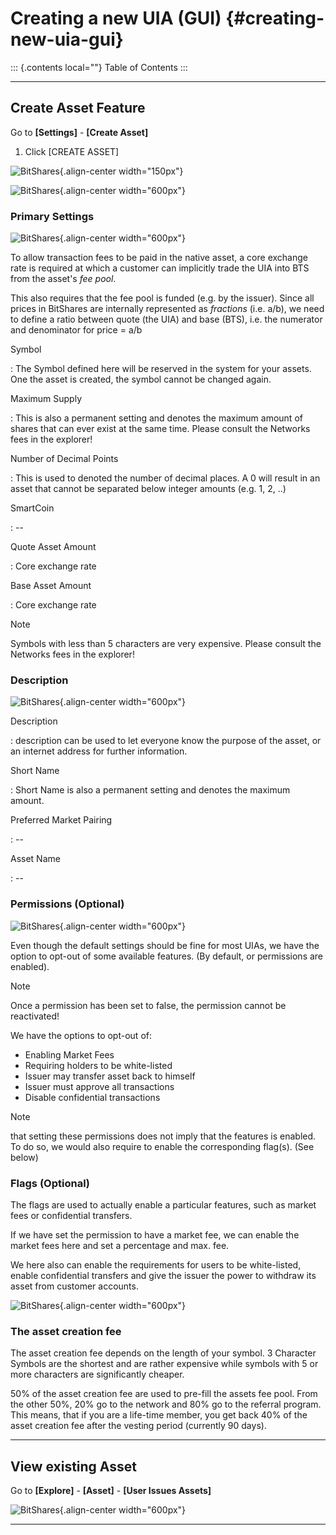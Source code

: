 # Creating a new UIA (GUI) {#creating-new-uia-gui}

::: {.contents local=""}
Table of Contents
:::

------------------------------------------------------------------------

## Create Asset Feature

Go to **\[Settings\]** - **\[Create Asset\]**

1.  Click \[CREATE ASSET\]

![BitShares](uia-ui-1.png){.align-center width="150px"}

![BitShares](uia-ui-2.png){.align-center width="600px"}

### Primary Settings

![BitShares](uia-ui-3-primary.png){.align-center width="600px"}

To allow transaction fees to be paid in the native asset, a core
exchange rate is required at which a customer can implicitly trade the
UIA into BTS from the asset's *fee pool*.

This also requires that the fee pool is funded (e.g. by the issuer).
Since all prices in BitShares are internally represented as *fractions*
(i.e. a/b), we need to define a ratio between quote (the UIA) and base
(BTS), i.e. the numerator and denominator for price = a/b

Symbol

:   The Symbol defined here will be reserved in the system for your
    assets. One the asset is created, the symbol cannot be changed
    again.

Maximum Supply

:   This is also a permanent setting and denotes the maximum amount of
    shares that can ever exist at the same time. Please consult the
    Networks fees in the explorer!

Number of Decimal Points

:   This is used to denoted the number of decimal places. A 0 will
    result in an asset that cannot be separated below integer amounts
    (e.g. 1, 2, ..)

SmartCoin

:   \--

Quote Asset Amount

:   Core exchange rate

Base Asset Amount

:   Core exchange rate

> [!NOTE]
> Symbols with less than 5 characters are very expensive. Please consult
> the Networks fees in the explorer!

### Description

![BitShares](uia-ui-4-description.png){.align-center width="600px"}

Description

:   description can be used to let everyone know the purpose of the
    asset, or an internet address for further information.

Short Name

:   Short Name is also a permanent setting and denotes the maximum
    amount.

Preferred Market Pairing

:   \--

Asset Name

:   \--

### Permissions (Optional)

![BitShares](uia-ui-5-permissions.png){.align-center width="600px"}

Even though the default settings should be fine for most UIAs, we have
the option to opt-out of some available features. (By default, or
permissions are enabled).

> [!NOTE]
> Once a permission has been set to false, the permission cannot be
> reactivated!

We have the options to opt-out of:

- Enabling Market Fees
- Requiring holders to be white-listed
- Issuer may transfer asset back to himself
- Issuer must approve all transactions
- Disable confidential transactions

> [!NOTE]
> that setting these permissions does not imply that the features is
> enabled. To do so, we would also require to enable the corresponding
> flag(s). (See below)

### Flags (Optional)

The flags are used to actually enable a particular features, such as
market fees or confidential transfers.

If we have set the permission to have a market fee, we can enable the
market fees here and set a percentage and max. fee.

We here also can enable the requirements for users to be white-listed,
enable confidential transfers and give the issuer the power to withdraw
its asset from customer accounts.

![BitShares](uia-ui-6-flag.png){.align-center width="600px"}

### The asset creation fee

The asset creation fee depends on the length of your symbol. 3 Character
Symbols are the shortest and are rather expensive while symbols with 5
or more characters are significantly cheaper.

50% of the asset creation fee are used to pre-fill the assets fee pool.
From the other 50%, 20% go to the network and 80% go to the referral
program. This means, that if you are a life-time member, you get back
40% of the asset creation fee after the vesting period (currently 90
days).

------------------------------------------------------------------------

## View existing Asset

Go to **\[Explore\]** - **\[Asset\]** - **\[User Issues Assets\]**

![BitShares](uia-ui-7.png){.align-center width="600px"}

------------------------------------------------------------------------
